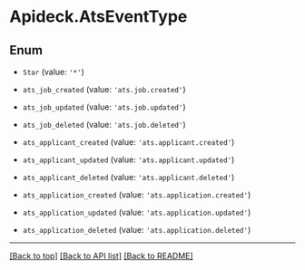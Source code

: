 # Apideck.AtsEventType

## Enum


* `Star` (value: `'*'`)

* `ats_job_created` (value: `'ats.job.created'`)

* `ats_job_updated` (value: `'ats.job.updated'`)

* `ats_job_deleted` (value: `'ats.job.deleted'`)

* `ats_applicant_created` (value: `'ats.applicant.created'`)

* `ats_applicant_updated` (value: `'ats.applicant.updated'`)

* `ats_applicant_deleted` (value: `'ats.applicant.deleted'`)

* `ats_application_created` (value: `'ats.application.created'`)

* `ats_application_updated` (value: `'ats.application.updated'`)

* `ats_application_deleted` (value: `'ats.application.deleted'`)


---

[[Back to top]](#) [[Back to API list]](../../../../README.md#documentation-for-api-endpoints) [[Back to README]](../../../../README.md)


